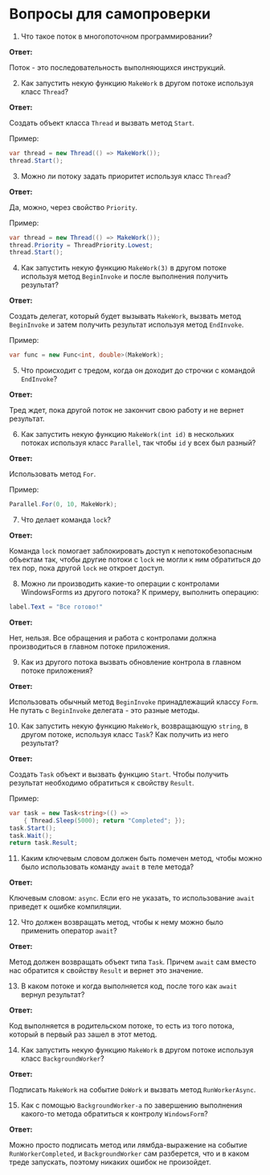 # Вопросы для самопроверки

1. Что такое поток в многопоточном программировании?

**Ответ:**

Поток - это последовательность выполняющихся инструкций.

2. Как запустить некую функцию `MakeWork` в другом потоке используя класс `Thread`?

**Ответ:**

Создать объект класса `Thread` и вызвать метод `Start`.

Пример:
```cs
var thread = new Thread(() => MakeWork());
thread.Start();
```

3. Можно ли потоку задать приоритет используя класс `Thread`?

**Ответ:**

Да, можно, через свойство `Priority`.

Пример:
```cs
var thread = new Thread(() => MakeWork());
thread.Priority = ThreadPriority.Lowest;
thread.Start();
```

4. Как запустить некую функцию `MakeWork(3)` в другом потоке используя метод `BeginInvoke` и после выполнения получить результат?

**Ответ:**

Создать делегат, который будет вызывать `MakeWork`, вызвать метод `BeginInvoke` и затем получить результат используя метод `EndInvoke`.

Пример:
```cs
var func = new Func<int, double>(MakeWork);
```

5. Что происходит с тредом, когда он доходит до строчки с командой `EndInvoke`?

**Ответ:**

Тред ждет, пока другой поток не закончит свою работу и не вернет результат.

6. Как запустить некую функцию `MakeWork(int id)` в нескольких потоках используя класс `Parallel`, так чтобы `id` у всех был разный?

**Ответ:**

Использовать метод `For`.

Пример:
```cs
Parallel.For(0, 10, MakeWork);
```

7. Что делает команда `lock`?

**Ответ:**

Команда `lock` помогает заблокировать доступ к непотокобезопасным объектам так, чтобы другие потоки с `lock` не могли к ним обратиться до тех пор, пока другой `lock` не откроет доступ.

8. Можно ли производить какие-то операции с контролами WindowsForms из другого потока? К примеру, выполнить операцию:

```cs
label.Text = "Все готово!"
```

**Ответ:**

Нет, нельзя. Все обращения и работа с контролами должна производиться в главном потоке приложения.

9. Как из другого потока вызвать обновление контрола в главном потоке приложения?

**Ответ:**

Использовать обычный метод `BeginInvoke` принадлежащий классу `Form`. Не путать с `BeginInvoke` делегата - это разные методы.

10. Как запустить некую функцию `MakeWork`, возвращающую `string`, в другом потоке, используя класс `Task`? Как получить из него результат?

**Ответ:**

Создать `Task` объект и вызвать функцию `Start`. Чтобы получить результат необходимо обратиться к свойству `Result`.

Пример:
```cs
var task = new Task<string>(() =>
    { Thread.Sleep(5000); return "Completed"; });
task.Start();
task.Wait();
return task.Result;
```

11. Каким ключевым словом должен быть помечен метод, чтобы можно было использовать команду `await` в теле метода?

**Ответ:**

Ключевым словом: `async`. Если его не указать, то использование `await` приведет к ошибке компиляции.

12. Что должен возвращать метод, чтобы к нему можно было применить оператор `await`?

**Ответ:**

Метод должен возвращать объект типа `Task`. Причем `await` cам вместо нас обратится к свойству `Result` и вернет это значение.

13. В каком потоке и когда выполняется код, после того как `await` вернул результат?

**Ответ:**

Код выполняется в родительском потоке, то есть из того потока, который в первый раз зашел в этот метод.

14. Как запустить некую функцию `MakeWork` в другом потоке используя класс `BackgroundWorker`?

**Ответ:**

Подписать `MakeWork` на событие `DoWork` и вызвать метод `RunWorkerAsync`.

15. Как с помощью `BackgroundWorker-а` по завершению выполнения какого-то метода обратиться к контролу `WindowsForm`?

**Ответ:**

Можно просто подписать метод или лямбда-выражение на событие `RunWorkerCompleted`, и `BackgroundWorker` сам разберется, что и в каком треде запускать, поэтому никаких ошибок не произойдет.

